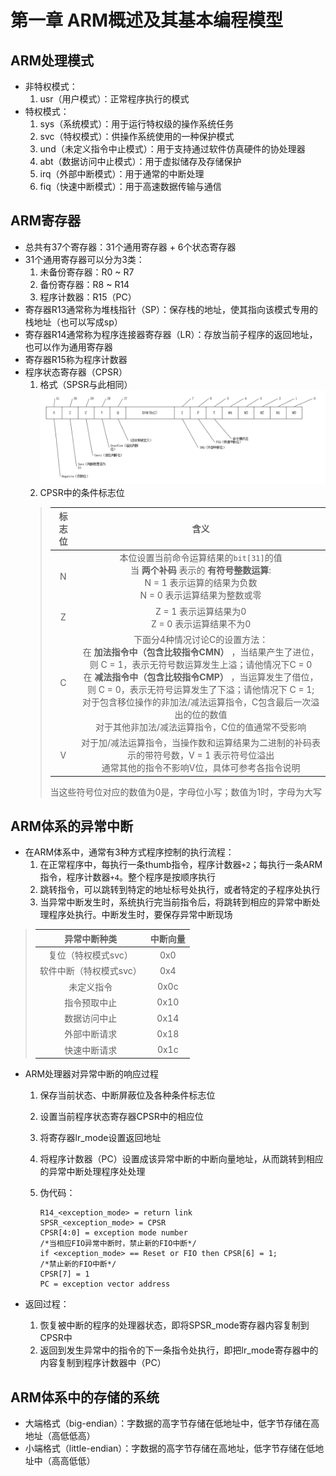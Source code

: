 # 第一章 ARM概述及其基本编程模型

## ARM处理模式

+ 非特权模式：
    1. usr（用户模式）：正常程序执行的模式
+ 特权模式：
    1. sys（系统模式）：用于运行特权级的操作系统任务
    2. svc（特权模式）：供操作系统使用的一种保护模式
    3. und（未定义指令中止模式）：用于支持通过软件仿真硬件的协处理器
    4. abt（数据访问中止模式）：用于虚拟储存及存储保护
    5. irq（外部中断模式）：用于通常的中断处理
    6. fiq（快速中断模式）：用于高速数据传输与通信

## ARM寄存器

+ 总共有37个寄存器：31个通用寄存器 + 6个状态寄存器
+ 31个通用寄存器可以分为3类：
    1. 未备份寄存器：R0 ~ R7
    2. 备份寄存器：R8 ~ R14
    3. 程序计数器：R15（PC）
+ 寄存器R13通常称为堆栈指针（SP）：保存栈的地址，使其指向该模式专用的栈地址（也可以写成sp）
+ 寄存器R14通常称为程序连接器寄存器（LR）：存放当前子程序的返回地址，也可以作为通用寄存器
+ 寄存器R15称为程序计数器
+ 程序状态寄存器（CPSR）
    1. 格式（SPSR与此相同）![avatar](../images/CPSR格式图.png)
    2. CPSR中的条件标志位
    >标志位|含义
    >|:--:|:--:|
    >N|本位设置当前命令运算结果的`bit[31]`的值</br>当 **两个补码** 表示的 **有符号整数运算**:</br>N = 1 表示运算的结果为负数</br>N = 0 表示运算结果为整数或零
    >Z|Z = 1 表示运算结果为0</br>Z = 0 表示运算结果不为0
    >C|下面分4种情况讨论C的设置方法：</br>在 **加法指令中（包含比较指令CMN）** ，当结果产生了进位，则 C = 1，表示无符号数运算发生上溢；请他情况下C = 0</br>在 **减法指令中（包含比较指令CMP）** ，当运算发生了借位，则 C = 0，表示无符号运算发生了下溢；请他情况下 C = 1;</br>对于包含移位操作的非加法/减法运算指令，C包含最后一次溢出的位的数值</br>对于其他非加法/减法运算指令，C位的值通常不受影响
    >V|对于加/减法运算指令，当操作数和运算结果为二进制的补码表示的带符号数，V = 1 表示符号位溢出</br>通常其他的指令不影响V位，具体可参考各指令说明
    >当这些符号位对应的数值为0是，字母位小写；数值为1时，字母为大写

## ARM体系的异常中断

+ 在ARM体系中，通常有3种方式程序控制的执行流程：
    1. 在正常程序中，每执行一条thumb指令，程序计数器`+2`；每执行一条ARM指令，程序计数器`+4`。整个程序是按顺序执行
    2. 跳转指令，可以跳转到特定的地址标号处执行，或者特定的子程序处执行
    3. 当异常中断发生时，系统执行完当前指令后，将跳转到相应的异常中断处理程序处执行。中断发生时，要保存异常中断现场

>异常中断种类|中断向量
>|:-------:|:----:|
>复位（特权模式svc）|0x0
>软件中断（特权模式svc）|0x4
>未定义指令|0x0c
>指令预取中止|0x10
>数据访问中止|0x14
>外部中断请求|0x18
>快速中断请求|0x1c

+ ARM处理器对异常中断的响应过程
    1. 保存当前状态、中断屏蔽位及各种条件标志位
    2. 设置当前程序状态寄存器CPSR中的相应位
    3. 将寄存器lr_mode设置返回地址
    4. 将程序计数器（PC）设置成该异常中断的中断向量地址，从而跳转到相应的异常中断处理程序处处理
    5. 伪代码：

        ```armasm
        R14_<exception_mode> = return link
        SPSR_<exception_mode> = CPSR
        CPSR[4:0] = exception mode number
        /*当相应FIO异常中断时，禁止新的FIO中断*/
        if <exception_mode> == Reset or FIO then CPSR[6] = 1;
        /*禁止新的FIO中断*/
        CPSR[7] = 1
        PC = exception vector address
        ```

+ 返回过程：
    1. 恢复被中断的程序的处理器状态，即将SPSR_mode寄存器内容复制到CPSR中
    2. 返回到发生异常中的指令的下一条指令处执行，即把lr_mode寄存器中的内容复制到程序计数器中（PC）

## ARM体系中的存储的系统

+ 大端格式（big-endian）：字数据的高字节存储在低地址中，低字节存储在高地址（高低低高）
+ 小端格式（little-endian）：字数据的高字节存储在高地址，低字节存储在低地址中（高高低低）
